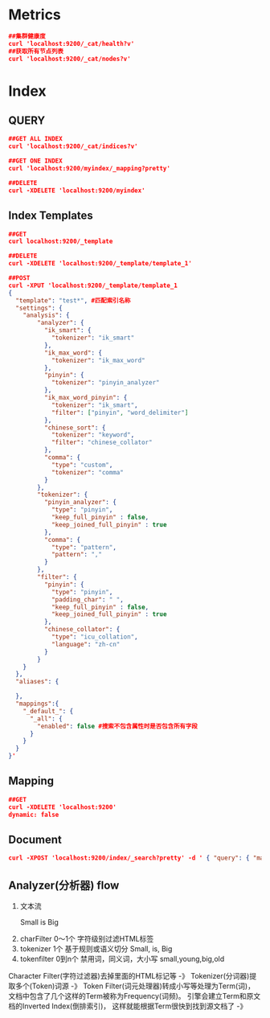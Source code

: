 # Metrics
```json
##集群健康度
curl 'localhost:9200/_cat/health?v'
##获取所有节点列表
curl 'localhost:9200/_cat/nodes?v'
```
# Index
## QUERY
```json
##GET ALL INDEX
curl 'localhost:9200/_cat/indices?v'

##GET ONE INDEX
curl 'localhost:9200/myindex/_mapping?pretty'

##DELETE
curl -XDELETE 'localhost:9200/myindex'
```
## Index Templates
```json
##GET
curl localhost:9200/_template

##DELETE
curl -XDELETE 'localhost:9200/_template/template_1'

##POST
curl -XPUT 'localhost:9200/_template/template_1
{
  "template": "test*", #匹配索引名称
  "settings": {
    "analysis": {
        "analyzer": {
          "ik_smart": {
            "tokenizer": "ik_smart"
          },
          "ik_max_word": {
            "tokenizer": "ik_max_word"
          },
          "pinyin": {
            "tokenizer": "pinyin_analyzer"
          },
          "ik_max_word_pinyin": {
            "tokenizer": "ik_smart",
            "filter": ["pinyin", "word_delimiter"]
          },
          "chinese_sort": {
            "tokenizer": "keyword",
            "filter": "chinese_collator"
          },
          "comma": {
            "type": "custom",
            "tokenizer": "comma"
          }
        },
        "tokenizer": {
          "pinyin_analyzer": {
            "type": "pinyin",
            "keep_full_pinyin" : false,
            "keep_joined_full_pinyin" : true
          },
          "comma": {
            "type": "pattern",
            "pattern": ","
          }
        },
        "filter": {
          "pinyin": {
            "type": "pinyin",
            "padding_char": " ",
            "keep_full_pinyin" : false,
            "keep_joined_full_pinyin" : true
          },
          "chinese_collator": {
            "type": "icu_collation",
            "language": "zh-cn"
          }
        }
    }
  },
  "aliases": {

  },
  "mappings":{
    "_default_": {
      "_all": {
        "enabled": false #搜索不包含属性时是否包含所有字段
      }
    }
  }
}'
```
## Mapping
```json
##GET
curl -XDELETE 'localhost:9200'
dynamic: false
```

## Document
```json
curl -XPOST 'localhost:9200/index/_search?pretty' -d ' { "query": { "match_all": {} } }'
```

## Analyzer(分析器) flow
1. 文本流 <p>Small is Big<p>
2. charFilter 0～1个 字符级别过滤HTML标签
3. tokenizer 1个 基于规则或语义切分 Small, is, Big
4. tokenfilter 0到n个 禁用词，同义词，大小写 small,young,big,old

Character Filter(字符过滤器)去掉里面的HTML标记等 -》
Tokenizer(分词器)提取多个(Token)词源 -》
Token Filter(词元处理器)转成小写等处理为Term(词)，文档中包含了几个这样的Term被称为Frequency(词频)。 引擎会建立Term和原文档的Inverted Index(倒排索引)， 这样就能根据Term很快到找到源文档了 -》
